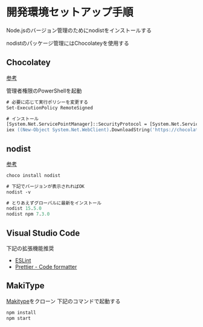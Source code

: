 # 開発環境セットアップ手順

Node.jsのバージョン管理のためにnodistをインストールする

nodistのパッケージ管理にはChocolateyを使用する

## Chocolatey

[参考](https://chocolatey.org/install)

管理者権限のPowerShellを起動

```ps
# 必要に応じて実行ポリシーを変更する
Set-ExecutionPolicy RemoteSigned

# インストール
[System.Net.ServicePointManager]::SecurityProtocol = [System.Net.ServicePointManager]::SecurityProtocol -bor 3072
iex ((New-Object System.Net.WebClient).DownloadString('https://chocolatey.org/install.ps1'))
```

## nodist

[参考](https://github.com/nullivex/nodist#installation)

```ps
choco install nodist

# 下記でバージョンが表示されればOK
nodist -v

# とりあえずグローバルに最新をインストール
nodist 15.5.0
nodist npm 7.3.0
```

## Visual Studio Code

下記の拡張機能推奨

- [ESLint](https://marketplace.visualstudio.com/items?itemName=dbaeumer.vscode-eslint)
- [Prettier - Code formatter](https://marketplace.visualstudio.com/items?itemName=esbenp.prettier-vscode)

## MakiType

[Makitype](https://github.com/pon3939/MakiType)をクローン
下記のコマンドで起動する

```ps
npm install
npm start
```
